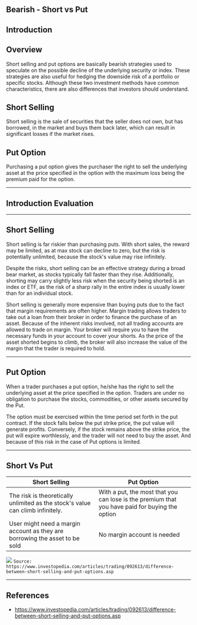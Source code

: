## Bearish - Short vs Put


## Introduction

## Overview
Short selling and put options are basically bearish strategies used to speculate on the possible decline of the underlying security or index. These strategies are also useful for hedging the downside risk of a portfolio or specific stocks. Although these two investment methods have common characteristics, there are also differences that investors should understand.

## Short Selling
Short selling is the sale of securities that the seller does not own, but has borrowed, in the market and buys them back later, which can result in significant losses if the market rises. 


## Put Option
Purchasing a put option gives the purchaser the right to sell the underlying asset at the price specified in the option with the maximum loss being the premium paid for the option.

    


---
## Introduction Evaluation



    


---
## Short Selling

Short selling is far riskier than purchasing puts. With short sales, the reward may be limited, as at max stock can decline to zero, but the risk is potentially unlimited, because the stock's value may rise infinitely.

Despite the risks, short selling can be an effective strategy during a broad bear market, as stocks typically fall faster than they rise. Additionally, shorting may carry slightly less risk when the security being shorted is an index or ETF, as the risk of a sharp rally in the entire index is usually lower than for an individual stock.

Short selling is generally more expensive than buying puts due to the fact that margin requirements are often higher. Margin trading allows traders to take out a loan from their broker in order to finance the purchase of an asset. Because of the inherent risks involved, not all trading accounts are allowed to trade on margin. Your broker will require you to have the necessary funds in your account to cover your shorts. As the price of the asset shorted begins to climb, the broker will also increase the value of the margin that the trader is required to hold.

    


---
## Put Option

When a trader purchases a put option, he/she has the right to sell the underlying asset at the price specified in the option. Traders are under no obligation to purchase the stocks, commodities, or other assets secured by the Put.

The option must be exercised within the time period set forth in the put contract. If the stock falls below the put strike price, the put value will generate profits. Conversely, if the stock remains above the strike price, the put will expire worthlessly, and the trader will not need to buy the asset. And because of this risk in the case of Put options is limited. 

    


---
## Short Vs Put

| Short Selling | Put Option |
|--------------|------------|
| The risk is theoretically unlimited as the stock's value can climb infinitely. | With a put, the most that you can lose is the premium that you have paid for buying the option |
| User might need a margin account as they are borrowing the asset to be sold | No margin account is needed|

![](https://www.investopedia.com/thmb/teXPISmk0EZ5-jUxc3RC5wU6kiY=/750x0/filters:no_upscale():max_bytes(150000):strip_icc():format(webp)/ShortSellingvs.PutOptions-eff3cf41a5f549978c295eef47fbc2bd.png)
`Source: https://www.investopedia.com/articles/trading/092613/difference-between-short-selling-and-put-options.asp`


    


---
## References

- https://www.investopedia.com/articles/trading/092613/difference-between-short-selling-and-put-options.asp


    

